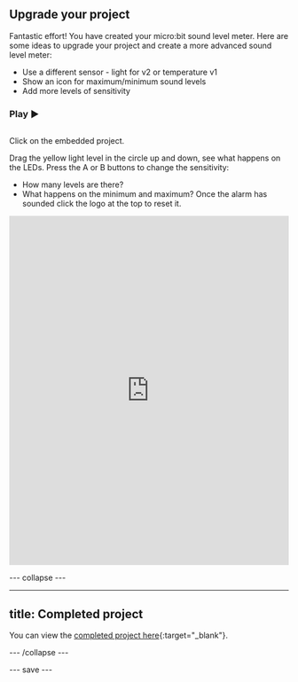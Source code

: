 ## Upgrade your project

Fantastic effort! You have created your micro:bit sound level meter. Here are some ideas to upgrade your project and create a more advanced sound level meter:

+ Use a different sensor - light for v2 or temperature v1
+ Show an icon for maximum/minimum sound levels
+ Add more levels of sensitivity

### Play ▶️

<div style="display: flex; flex-wrap: wrap">
<div style="flex-basis: 175px; flex-grow: 1">  

Click on the embedded project.

Drag the yellow light level in the circle up and down, see what happens on the LEDs. 
Press the A or B buttons to change the sensitivity:
+ How many levels are there?
+ What happens on the minimum and maximum?
Once the alarm has sounded click the logo at the top to reset it.

<div style="position:relative;height:0;padding-bottom:125%;overflow:hidden;"><iframe style="position:absolute;top:0;left:0;width:100%;height:100%;" src="https://makecode.microbit.org/---run?id=S67714-27742-96763-52596" allowfullscreen="allowfullscreen" sandbox="allow-popups allow-forms allow-scripts allow-same-origin" frameborder="0"></iframe></div>

</div>
</div>

--- collapse ---

---
title: Completed project
---

You can view the [completed project here](https://makecode.microbit.org/_5jHTH7hKrcs7){:target="_blank"}.

--- /collapse ---

--- save ---